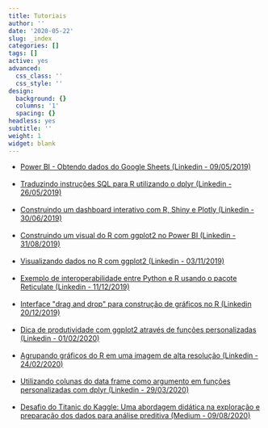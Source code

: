 ```yaml
---
title: Tutoriais
author: ''
date: '2020-05-22'
slug: _index
categories: []
tags: []
active: yes
advanced:
  css_class: ''
  css_style: ''
design:
  background: {}
  columns: '1'
  spacing: {}
headless: yes
subtitle: ''
weight: 1
widget: blank
---
```


* [Power BI - Obtendo dados do Google Sheets (Linkedin - 09/05/2019)](https://www.linkedin.com/pulse/power-bi-obtendo-dados-do-google-sheets-antonio-c-da-silva-júnior/)<br><br>
* [Traduzindo instruções SQL para R utilizando o dplyr (Linkedin - 26/05/2019)](https://www.linkedin.com/pulse/traduzindo-instruções-sql-para-r-utilizando-o-dplyr-da-silva-júnior/)<br><br>
* [Construindo um dashboard interativo com R, Shiny e Plotly (Linkedin - 30/06/2019)](https://www.linkedin.com/pulse/construindo-um-dashboard-interativo-com-r-shiny-e-da-silva-júnior/)<br><br>
* [Construindo um visual do R com ggplot2 no Power BI (Linkedin - 31/08/2019)](https://www.linkedin.com/pulse/construindo-um-visual-do-r-com-ggplot2-power-bi-da-silva-júnior/)<br><br>
* [Visualizando dados no R com ggplot2 (Linkedin - 03/11/2019)](https://www.linkedin.com/pulse/visualizando-dados-em-r-com-ggplot2-antonio-c-da-silva-júnior/)<br><br>
* [Exemplo de interoperabilidade entre Python e R usando o pacote Reticulate (Linkedin - 11/12/2019)](https://www.linkedin.com/pulse/exemplo-de-interoperabilidade-entre-python-e-r-usando-antonio-c-/)<br><br>
* [Interface "drag and drop" para construção de gráficos no R (Linkedin 20/12/2019)](https://www.linkedin.com/pulse/interface-drag-drop-para-construção-de-gráficos-r-da-silva-júnior/)<br><br>
* [Dica de produtividade com ggplot2 através de funções personalizadas (Linkedin - 01/02/2020)](https://www.linkedin.com/pulse/dica-de-produtividade-com-ggplot2-através-funções-da-silva-júnior/)<br><br>
* [Agrupando gráficos do R em uma imagem de alta resolução (Linkedin - 24/02/2020)](https://www.linkedin.com/pulse/agrupando-gráficos-do-r-em-uma-imagem-de-alta-da-silva-júnior/)<br><br>
* [Utilizando colunas do data frame como argumento em funções personalizadas com dplyr (Linkedin - 29/03/2020)](https://www.linkedin.com/pulse/utilizando-colunas-do-data-frame-como-argumento-em-da-silva-júnior/)<br><br>
* [Desafio do Titanic do Kaggle: Uma abordagem didática na exploração e preparação dos dados para análise preditiva (Medium - 09/08/2020)](https://medium.com/@juniorssz/desafio-do-titanic-do-kaggle-uma-abordagem-didática-na-exploração-e-preparação-dos-dados-ec5988d2d33)<br><br>
